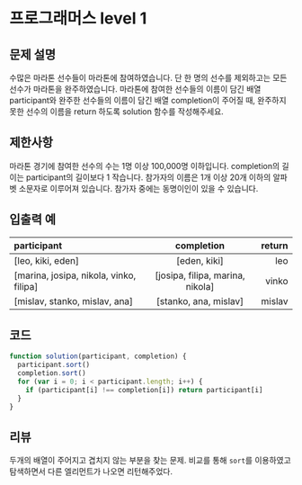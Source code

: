 # 프로그래머스 level 1

## 문제 설명

수많은 마라톤 선수들이 마라톤에 참여하였습니다.
단 한 명의 선수를 제외하고는 모든 선수가 마라톤을 완주하였습니다.
마라톤에 참여한 선수들의 이름이 담긴 배열 participant와 완주한 선수들의 이름이 담긴 배열 completion이 주어질 때, 완주하지 못한 선수의 이름을 return 하도록 solution 함수를 작성해주세요.

## 제한사항

마라톤 경기에 참여한 선수의 수는 1명 이상 100,000명 이하입니다.
completion의 길이는 participant의 길이보다 1 작습니다.
참가자의 이름은 1개 이상 20개 이하의 알파벳 소문자로 이루어져 있습니다.
참가자 중에는 동명이인이 있을 수 있습니다.

## 입출력 예

| participant                             |            completion            | return |
| :-------------------------------------- | :------------------------------: | -----: |
| [leo, kiki, eden]                       |           [eden, kiki]           |    leo |
| [marina, josipa, nikola, vinko, filipa] | [josipa, filipa, marina, nikola] |  vinko |
| [mislav, stanko, mislav, ana]           |      [stanko, ana, mislav]       | mislav |

## 코드

```js
function solution(participant, completion) {
  participant.sort()
  completion.sort()
  for (var i = 0; i < participant.length; i++) {
    if (participant[i] !== completion[i]) return participant[i]
  }
}
```

## 리뷰

두개의 배열이 주어지고 겹치지 않는 부분을 찾는 문제.
비교를 통해 `sort`를 이용하였고 탐색하면서 다른 엘리먼트가 나오면 리턴해주었다.
